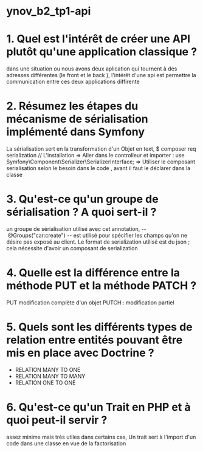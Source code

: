 # ynov_b2_tp1-api

# 1. Quel est l'intérêt de créer une API plutôt qu'une application classique ?
dans une situation ou nous avons deux aplication qui tournent à des adresses différentes (le front et le back ), l'intérêt d'une api est permettre  la communication entre ces  deux applications diffirente

# 2. Résumez les étapes du mécanisme de sérialisation implémenté dans Symfony
La sérialisation sert en la transformation d'un Objet en text, 
$ composer req serialization // L'installation 
=> Aller dans le controlleur et importer : 
use Symfony\Component\Serializer\SerializerInterface;
=> Utiliser le composant serialisation selon le besoin dans le code , avant il faut le déclarer dans la classe

# 3. Qu'est-ce qu'un groupe de sérialisation ? A quoi sert-il ?
un groupe de sérialisation utilisé avec cet annotation,  -- @Groups("car:create") -- est utilisé pour spécifier les champs qu'on ne désire pas exposé au client. Le format de serialization utilisé est du json ; cela nécessite d'avoir un composant de serialization

# 4. Quelle est la différence entre la méthode PUT et la méthode PATCH ?

PUT modification complète d'un objet 
PUTCH : modification partiel

# 5. Quels sont les différents types de relation entre entités pouvant être mis en place avec Doctrine ?
- RELATION MANY TO ONE
- RELATION MANY TO MANY
- RELATION ONE TO ONE

# 6. Qu'est-ce qu'un Trait en PHP et à quoi peut-il servir ?
assez minime mais très utiles dans certains cas, Un trait sert à l'import d'un code dans une classe en vue de la factorisation
